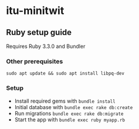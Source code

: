 # itu-minitwit

## Ruby setup guide

Requires Ruby 3.3.0 and Bundler

### Other prerequisites

```bashrc
sudo apt update && sudo apt install libpq-dev
```

### Setup

- Install required gems with `bundle install`
- Initial database with `bundle exec rake db:create`
- Run migrations `bundle exec rake db:migrate`
- Start the app with `bundle exec ruby myapp.rb`
